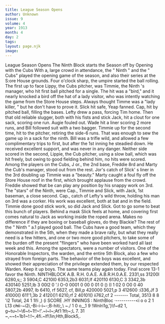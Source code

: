 ```yaml
---
title: League Season Opens
author: Unknown
issue: 9
volume: 4
year: 1913
month: 4
day: 2
tags:
layout: page.njk
image:
---
```

League Season Opens      The Ninth Block starts the Season off by Opening with the Cubs   With a, large crowd in attendance, the " Ninth " and the " Cubs" played the opening game of the season, and also their series at the S:ore House grounds. Four o'clock sharp, the umpire started the ball rolling. The first up to face Lippy, the Cubs pitcher, was Timmie, the Ninth 's manager, who hit first ball pitched for a single. The hit was a "bird," and it nearly knocked a bird off the hat of a lady visitor, who was intently watching the game from the Store House steps. Always thought Timme was a "lady killer, " but he don't have to prove it. Slick hit safe, Yeap fanned. Cap, hit by pitched ball, filling the bases. Lefty drew a pass, forcing Tim home. Then that old reliable slugger, both with his fists and stick Jack, hit a clout for one sack, scoring one run. Augie fouled out. Wade hit a liner scoring 2 more runs, and Bill followed suit with a two bagger. Timmie up for the second time, hit to the pitcher, retiring the side-6 runs. That was enough to sew the game up in a sack for the ninth.   Bill was a trifle wild, and allowed a few complimentary trips to first, but after the 1st inning he steadied down. He received excellent support, and was never in any danger.   Neither side scored in the second, Lippie, the Cub pitcher, using a slow ball, which was hit freely, but owing to good fielding behind him, no hits were scored.   Among the players on the Cubs, J or., the 2nd base, Freddie 8rd and Marty the Cub's manager, stood out from the rest. Jor's catch of Slick' s liner in the 3rd doubling up Timmie was a "beauty." Marty caught a foul fly off the Store House roof in the first, which brought applause from the crowd. Freddie showed that be can play any position by his snappy work on 3rd.   The "stars" of the Ninth, were Cap., Timmie and Slick, with Jack, 1st baseman, a close second. Cap., catch of Lefty's wild throw, holding his man on 3rd was a corker. His work was excellent, both at bat and in the field. Timmie done good stick work, so did Jack and Slick. Got to go some to beat this bunch of players. Behind a mask Slick feels at home, and covering first comes natural to Jack as working inside the roped arena. Makes no difference if they are boxing or baseball gloves, do they Blackie? The rest of the " Ninth " a.1 played good ball.   The Cubs have a good team, which   they demonstrated in the 5th, when they made a brave rally, but what they really need is a few hitters, and one or two more good pitchers, to take some of the burden off the present "flingers" who have been worked hard all last week and this.   Among the spectators, were a number of visitors. One of the Honorable Inspectors, the warden, and the entire 5th Block, also a few who strayed from foreign parts. The behavior of the boys was excellent, and showed their appreciation of the privilege extended them, by our respected Warden. Keep it up boys. The same teams play again today. Final score 13-1 favor the Ninth.   NINTHBLOCK   A.B. R.H. 0.A.E. A.B.R.H.0.A.E.   2331,ss 31200l 6280,s;; 3 5904,C 4210l0 6353,2b3 6031,lf 420110 6130,C 3 3342,3b 430140 5251,lb 3   00l2   0 '.l O-0 0001 0 00 0 01 0 () (I 1 02 0 O0 0 40   5807,2b 4997, lb 6410, rf 5627, cf, Bill,p   420000 5021,p 3 412600 :i336,Jf 3 41000() 611'1,3b 2 4120()1 6210,rf 2 40101() ii762,cf 2 -------   Total, 3513 8 8 'i2 Total, 24 1 1l!i ,) (i   SCORE .HY INNINGS : NinthBloc ·----------<i o o 2 1 L13   c~~hi~~i-~i2i,-Bi-i-i~-;B-hiti;,\ ~./ 1 0 o__1 9   !Wnlri1g,'}\f~d2   1, g~tu~!~\6~t~1!\!~!'.~i~l~;At1\:1t~~!;~~~;L   7. 31   ~,~~t~1b1~!:!~,4fi.~lf\1in;Hth,Block5,.



